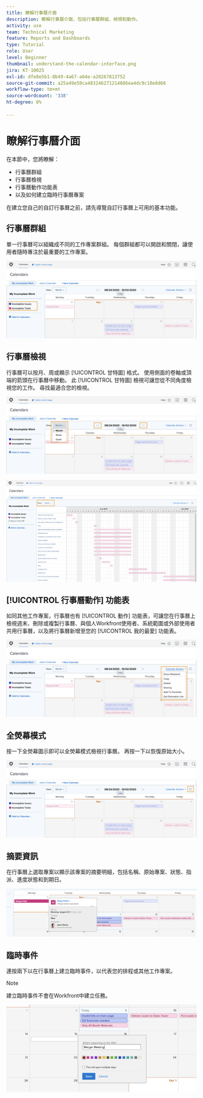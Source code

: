 ```yaml
---
title: 瞭解行事曆介面
description: 瞭解行事曆介面，包括行事曆群組、檢視和動作。
activity: use
team: Technical Marketing
feature: Reports and Dashboards
type: Tutorial
role: User
level: Beginner
thumbnail: understand-the-calendar-interface.png
jira: KT-10025
exl-id: dfe8e5b1-8b49-4a67-a64e-a20267813752
source-git-commit: a25a49e59ca483246271214886ea4dc9c10e8d66
workflow-type: tm+mt
source-wordcount: '338'
ht-degree: 0%

---
```


# 瞭解行事曆介面

在本節中，您將瞭解：

* 行事曆群組
* 行事曆檢視
* 行事曆動作功能表
* 以及如何建立臨時行事曆專案

在建立您自己的自訂行事曆之前，請先導覽自訂行事曆上可用的基本功能。

## 行事曆群組

單一行事曆可以組織成不同的工作專案群組。 每個群組都可以開啟和關閉，讓使用者隨時專注於最重要的工作專案。

![行事曆畫面的影像](assets/calendar-1-1a.png)

## 行事曆檢視

行事曆可以按月、周或顯示 [!UICONTROL 甘特圖] 格式。 使用側面的卷軸或頂端的箭頭在行事曆中移動。 此 [!UICONTROL 甘特圖] 檢視可讓您從不同角度檢視您的工作。 尋找最適合您的檢視。

![月份檢視中行事曆畫面的影像](assets/calendar-1-1b.png)


![中的行事曆畫面影像 [!UICONTROL 甘特圖] 檢視](assets/calendar-1-1bb.png)

## [!UICONTROL 行事曆動作] 功能表

如同其他工作專案，行事曆也有 [!UICONTROL 動作] 功能表，可讓您在行事曆上檢視週末、刪除或複製行事曆、與個人Workfront使用者、系統範圍或外部使用者共用行事曆，以及將行事曆新增至您的 [!UICONTROL 我的最愛] 功能表。

![的影像 [!UICONTROL 行事曆動作] 畫面](assets/calendar-1-1c.png)

## 全熒幕模式

按一下全熒幕圖示即可以全熒幕模式檢視行事曆。 再按一下以恢復原始大小。

![行事曆的全熒幕模式底端影像](assets/calendar-1-1d.png)

## 摘要資訊

在行事曆上選取專案以顯示該專案的摘要明細，包括名稱、原始專案、狀態、指派、進度狀態和到期日。

![行事曆專案的摘要詳細資訊畫面影像](assets/calendar-1-2.png)

## 臨時事件

連按兩下以在行事曆上建立臨時事件，以代表您的排程或其他工作專案。

>[!NOTE]
>
>建立臨時事件不會在Workfront中建立任務。

![將臨時事件新增至行事曆的影像](assets/calendar-1-3.png)
